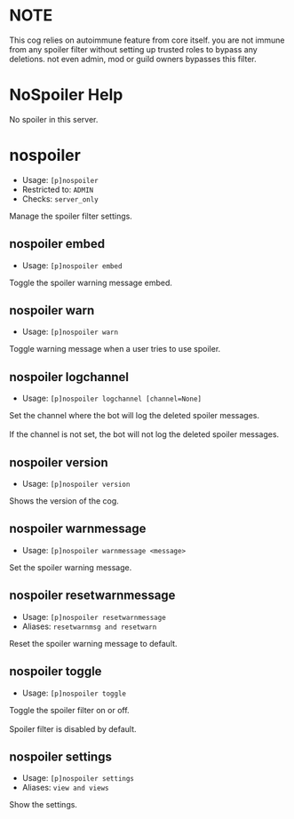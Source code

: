 # NOTE
This cog relies on autoimmune feature from core itself. you are not immune from any spoiler filter without setting up trusted roles to bypass any deletions. not even admin, mod or guild owners bypasses this filter.

# NoSpoiler Help
No spoiler in this server.

# nospoiler
 - Usage: `[p]nospoiler `
 - Restricted to: `ADMIN`
 - Checks: `server_only`

Manage the spoiler filter settings.

## nospoiler embed
 - Usage: `[p]nospoiler embed `

Toggle the spoiler warning message embed.

## nospoiler warn
 - Usage: `[p]nospoiler warn `

Toggle warning message when a user tries to use spoiler.

## nospoiler logchannel
 - Usage: `[p]nospoiler logchannel [channel=None] `

Set the channel where the bot will log the deleted spoiler messages.<br/><br/>If the channel is not set, the bot will not log the deleted spoiler messages.

## nospoiler version
 - Usage: `[p]nospoiler version `

Shows the version of the cog.

## nospoiler warnmessage
 - Usage: `[p]nospoiler warnmessage <message> `

Set the spoiler warning message.

## nospoiler resetwarnmessage
 - Usage: `[p]nospoiler resetwarnmessage `
 - Aliases: `resetwarnmsg and resetwarn`

Reset the spoiler warning message to default.

## nospoiler toggle
 - Usage: `[p]nospoiler toggle `

Toggle the spoiler filter on or off.<br/><br/>Spoiler filter is disabled by default.

## nospoiler settings
 - Usage: `[p]nospoiler settings `
 - Aliases: `view and views`

Show the settings.
